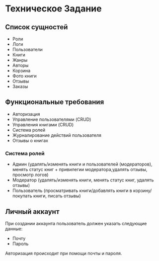 # Техническое Задание

## Список сущностей

- Роли
- Логи
- Пользователи
- Книги
- Жанры
- Авторы
- Корзина
- Фото книги
- Отзывы
- Заказы

## Функциональные требования
- Авторизация
- Управление пользователями (CRUD)
- Управления книгами (CRUD)
- Система ролей
- Журналирование действий пользователя
- Отзывы о книгах 

### Система ролей
- Админ (удалять/изменять книги и пользователей (модераторов), менять статус книг + привилегии модератора,удалять отзывы, просмотр логов)
- Модератор (удалять/изменять книги, менять статус книг, удалять отзывы)
- Пользователь (просматривать книги/добавлять книги в корзину/покупать книги, писать отзывы)

## Личный аккаунт

При создании аккаунта пользователь должен указать следующие данные:
- Почту
- Пароль

Авторизация происходит при помощи почты и пароля.